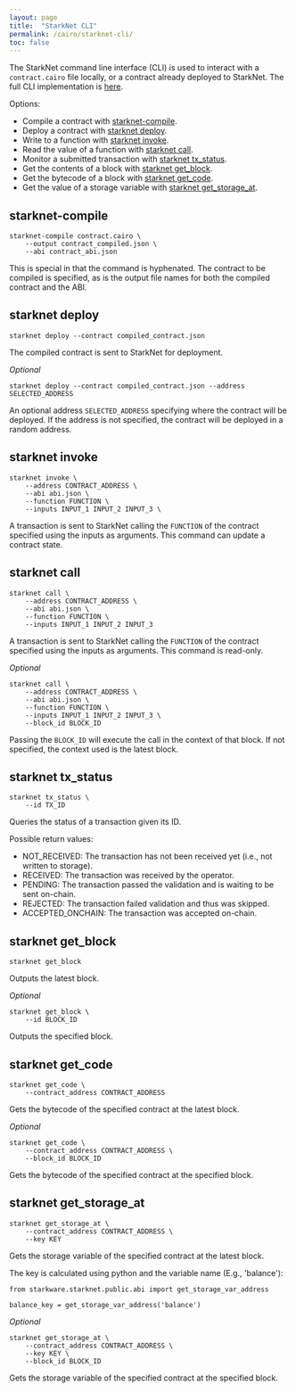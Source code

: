 ```yaml
---
layout: page
title:  "StarkNet CLI"
permalink: /cairo/starknet-cli/
toc: false
---
```


The StarkNet command line interface (CLI) is used to interact with a `contract.cairo`
file locally, or a contract already deployed to StarkNet. The full CLI implementation
is
[here](https://github.com/starkware-libs/cairo-lang/blob/master/src/starkware/starknet/cli/starknet_cli.py).

Options:

- Compile a contract with [starknet-compile](#starknet-compile).
- Deploy a contract with [starknet deploy](#starknet-deploy).
- Write to a function with [starknet invoke](#starknet-invoke).
- Read the value of a function with [starknet call](#starknet-call).
- Monitor a submitted transaction with [starknet tx_status](#starknet-tx_status).
- Get the contents of a block with [starknet get_block](#starknet-get_block).
- Get the bytecode of a block with [starknet get_code](#starknet-get_code).
- Get the value of a storage variable with [starknet get_storage_at](#starknet-get_storage_at).

## starknet-compile

```
starknet-compile contract.cairo \
    --output contract_compiled.json \
    --abi contract_abi.json
```
This is special in that the command is hyphenated.
The contract to be compiled is specified, as is the output
file names for both the compiled contract and the ABI.


## starknet deploy

`starknet deploy --contract compiled_contract.json`

The compiled contract is sent to StarkNet for deployment.

*Optional*

`starknet deploy --contract compiled_contract.json --address SELECTED_ADDRESS`

An optional address `SELECTED_ADDRESS` specifying where the contract will be deployed.
If the address is not specified, the contract will be deployed in a random address.

## starknet invoke

```
starknet invoke \
    --address CONTRACT_ADDRESS \
    --abi abi.json \
    --function FUNCTION \
    --inputs INPUT_1 INPUT_2 INPUT_3 \
```

A transaction is sent to StarkNet calling the `FUNCTION` of the contract specified
using the inputs as arguments. This command can update a contract state.

## starknet call

```
starknet call \
    --address CONTRACT_ADDRESS \
    --abi abi.json \
    --function FUNCTION \
    --inputs INPUT_1 INPUT_2 INPUT_3
```

A transaction is sent to StarkNet calling the `FUNCTION` of the contract specified
using the inputs as arguments. This command is read-only.

*Optional*

```
starknet call \
    --address CONTRACT_ADDRESS \
    --abi abi.json \
    --function FUNCTION \
    --inputs INPUT_1 INPUT_2 INPUT_3 \
    --block_id BLOCK_ID
```

Passing the `BLOCK_ID` will execute the call in the context of that block. If not specified,
the context used is the latest block.

## starknet tx_status
```
starknet tx_status \
    --id TX_ID
```

Queries the status of a transaction given its ID.

Possible return values:

- NOT_RECEIVED: The transaction has not been received yet (i.e., not written to storage).
- RECEIVED: The transaction was received by the operator.
- PENDING: The transaction passed the validation and is waiting to be sent on-chain.
- REJECTED: The transaction failed validation and thus was skipped.
- ACCEPTED_ONCHAIN: The transaction was accepted on-chain.

## starknet get_block

`starknet get_block`

Outputs the latest block.

*Optional*

```
starknet get_block \
    --id BLOCK_ID
```

Outputs the specified block.

## starknet get_code

```
starknet get_code \
    --contract_address CONTRACT_ADDRESS
```

Gets the bytecode of the specified contract at the latest block.

*Optional*

```
starknet get_code \
    --contract_address CONTRACT_ADDRESS \
    --block_id BLOCK_ID
```
Gets the bytecode of the specified contract at the specified block.

## starknet get_storage_at

```
starknet get_storage_at \
    --contract_address CONTRACT_ADDRESS \
    --key KEY
```

Gets the storage variable of the specified contract at the latest block.

The key is calculated using python and the variable name (E.g., 'balance'):
```
from starkware.starknet.public.abi import get_storage_var_address

balance_key = get_storage_var_address('balance')
```

*Optional*

```
starknet get_storage_at \
    --contract_address CONTRACT_ADDRESS \
    --key KEY \
    --block_id BLOCK_ID
```

Gets the storage variable of the specified contract at the specified block.